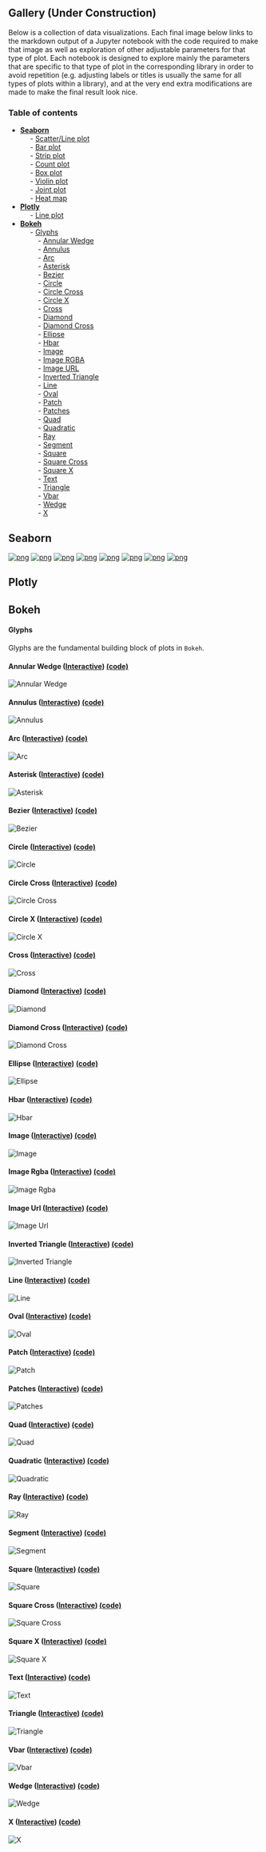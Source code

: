 ## Gallery (Under Construction)
Below is a collection of data visualizations. Each final image below links to the markdown output of a Jupyter notebook with the code required to make that image as well as exploration of other adjustable parameters for that type of plot. Each notebook is designed to explore mainly the parameters that are specific to that type of plot in the corresponding library in order to avoid repetition (e.g. adjusting labels or titles is usually the same for all types of plots within a library), and at the very end extra modifications are made to make the final result look nice.

### Table of contents 
- [**Seaborn**](#seaborn)  
&nbsp;&nbsp;&nbsp;&nbsp; - [Scatter/Line plot](#seaborn-lmplot)  
&nbsp;&nbsp;&nbsp;&nbsp; - [Bar plot](#seaborn-barplot)   
&nbsp;&nbsp;&nbsp;&nbsp; - [Strip plot](#seaborn-stripplot)   
&nbsp;&nbsp;&nbsp;&nbsp; - [Count plot](#seaborn-countplot)   
&nbsp;&nbsp;&nbsp;&nbsp; - [Box plot](#seaborn-boxplot)   
&nbsp;&nbsp;&nbsp;&nbsp; - [Violin plot](#seaborn-violinplot)   
&nbsp;&nbsp;&nbsp;&nbsp; - [Joint plot](#seaborn-jointplot)   
&nbsp;&nbsp;&nbsp;&nbsp; - [Heat map](#seaborn-heatmap)  
- [**Plotly**](#plotly)  
&nbsp;&nbsp;&nbsp;&nbsp; - [Line plot](#plotly-line)  
- [**Bokeh**](#bokeh)  
&nbsp;&nbsp;&nbsp;&nbsp; - [Glyphs](#bokeh-glyphs)  
&nbsp;&nbsp;&nbsp;&nbsp;&nbsp;&nbsp;&nbsp;&nbsp; - [Annular Wedge](#bokeh-glyphs-annular_wedge)  
&nbsp;&nbsp;&nbsp;&nbsp;&nbsp;&nbsp;&nbsp;&nbsp; - [Annulus](#bokeh-glyphs-annulus)  
&nbsp;&nbsp;&nbsp;&nbsp;&nbsp;&nbsp;&nbsp;&nbsp; - [Arc](#bokeh-glyphs-arc)  
&nbsp;&nbsp;&nbsp;&nbsp;&nbsp;&nbsp;&nbsp;&nbsp; - [Asterisk](#bokeh-glyphs-asterisk)  
&nbsp;&nbsp;&nbsp;&nbsp;&nbsp;&nbsp;&nbsp;&nbsp; - [Bezier](#bokeh-glyphs-bezier)  
&nbsp;&nbsp;&nbsp;&nbsp;&nbsp;&nbsp;&nbsp;&nbsp; - [Circle](#bokeh-glyphs-circle)   
&nbsp;&nbsp;&nbsp;&nbsp;&nbsp;&nbsp;&nbsp;&nbsp; - [Circle Cross](#bokeh-glyphs-circle_cross)  
&nbsp;&nbsp;&nbsp;&nbsp;&nbsp;&nbsp;&nbsp;&nbsp; - [Circle X](#bokeh-glyphs-circle_x)  
&nbsp;&nbsp;&nbsp;&nbsp;&nbsp;&nbsp;&nbsp;&nbsp; - [Cross](#bokeh-glyphs-cross)  
&nbsp;&nbsp;&nbsp;&nbsp;&nbsp;&nbsp;&nbsp;&nbsp; - [Diamond](#bokeh-glyphs-diamond)  
&nbsp;&nbsp;&nbsp;&nbsp;&nbsp;&nbsp;&nbsp;&nbsp; - [Diamond Cross](#bokeh-glyphs-diamond_cross)  
&nbsp;&nbsp;&nbsp;&nbsp;&nbsp;&nbsp;&nbsp;&nbsp; - [Ellipse](#bokeh-glyphs-ellipse)  
&nbsp;&nbsp;&nbsp;&nbsp;&nbsp;&nbsp;&nbsp;&nbsp; - [Hbar](#bokeh-glyphs-hbar)  
&nbsp;&nbsp;&nbsp;&nbsp;&nbsp;&nbsp;&nbsp;&nbsp; - [Image](#bokeh-glyphs-image)   
&nbsp;&nbsp;&nbsp;&nbsp;&nbsp;&nbsp;&nbsp;&nbsp; - [Image RGBA](#bokeh-glyphs-image_rgba)  
&nbsp;&nbsp;&nbsp;&nbsp;&nbsp;&nbsp;&nbsp;&nbsp; - [Image URL](#bokeh-glyphs-image_url)  
&nbsp;&nbsp;&nbsp;&nbsp;&nbsp;&nbsp;&nbsp;&nbsp; - [Inverted Triangle](#bokeh-glyphs-inverted_triangle)  
&nbsp;&nbsp;&nbsp;&nbsp;&nbsp;&nbsp;&nbsp;&nbsp; - [Line](#bokeh-glyphs-line)  
&nbsp;&nbsp;&nbsp;&nbsp;&nbsp;&nbsp;&nbsp;&nbsp; - [Oval](#bokeh-glyphs-oval)  
&nbsp;&nbsp;&nbsp;&nbsp;&nbsp;&nbsp;&nbsp;&nbsp; - [Patch](#bokeh-glyphs-patch)  
&nbsp;&nbsp;&nbsp;&nbsp;&nbsp;&nbsp;&nbsp;&nbsp; - [Patches](#bokeh-glyphs-patches)  
&nbsp;&nbsp;&nbsp;&nbsp;&nbsp;&nbsp;&nbsp;&nbsp; - [Quad](#bokeh-glyphs-quad)  
&nbsp;&nbsp;&nbsp;&nbsp;&nbsp;&nbsp;&nbsp;&nbsp; - [Quadratic](#bokeh-glyphs-quadratic)  
&nbsp;&nbsp;&nbsp;&nbsp;&nbsp;&nbsp;&nbsp;&nbsp; - [Ray](#bokeh-glyphs-ray)  
&nbsp;&nbsp;&nbsp;&nbsp;&nbsp;&nbsp;&nbsp;&nbsp; - [Segment](#bokeh-glyphs-segment)  
&nbsp;&nbsp;&nbsp;&nbsp;&nbsp;&nbsp;&nbsp;&nbsp; - [Square](#bokeh-glyphs-square)  
&nbsp;&nbsp;&nbsp;&nbsp;&nbsp;&nbsp;&nbsp;&nbsp; - [Square Cross](#bokeh-glyphs-square_cross)  
&nbsp;&nbsp;&nbsp;&nbsp;&nbsp;&nbsp;&nbsp;&nbsp; - [Square X](#bokeh-glyphs-square_x)  
&nbsp;&nbsp;&nbsp;&nbsp;&nbsp;&nbsp;&nbsp;&nbsp; - [Text](#bokeh-glyphs-text)   
&nbsp;&nbsp;&nbsp;&nbsp;&nbsp;&nbsp;&nbsp;&nbsp; - [Triangle](#bokeh-glyphs-triangle)   
&nbsp;&nbsp;&nbsp;&nbsp;&nbsp;&nbsp;&nbsp;&nbsp; - [Vbar](#bokeh-glyphs-vbar)  
&nbsp;&nbsp;&nbsp;&nbsp;&nbsp;&nbsp;&nbsp;&nbsp; - [Wedge](#bokeh-glyphs-wedge)  
&nbsp;&nbsp;&nbsp;&nbsp;&nbsp;&nbsp;&nbsp;&nbsp; - [X](#bokeh-glyphs-x)  


<a name="seaborn"></a>
## Seaborn
<a name="seaborn-lmplot"></a>
[![png](visualizations/figures/lmplot.png)](../visualizations/seaborn/lmplot/lmplot)
<a name="seaborn-barplot"></a>
[![png](visualizations/figures/barplot.png)](../visualizations/seaborn/barplot/barplot)
<a name="seaborn-stripplot"></a>
[![png](visualizations/figures/stripplot.png)](../visualizations/seaborn/stripplot/stripplot)
<a name="seaborn-countplot"></a>
[![png](visualizations/figures/countplot.png)](../visualizations/seaborn/countplot/countplot)
<a name="seaborn-boxplot"></a>
[![png](visualizations/figures/boxplot.png)](../visualizations/seaborn/boxplot/boxplot)
<a name="seaborn-violinplot"></a>
[![png](visualizations/figures/violinplot.png)](../visualizations/seaborn/violinplot/violinplot)
<a name="seaborn-jointplot"></a>
[![png](visualizations/figures/jointplot.png)](../visualizations/seaborn/jointplot/jointplot)
<a name="seaborn-heatmap"></a>
[![png](visualizations/figures/heatmap.png)](../visualizations/seaborn/heatmap/heatmap)

<a name="plotly"></a>
## Plotly

<a name="plotly-line"></a>



<a name="bokeh"></a>
## Bokeh

#### Glyphs
Glyphs are the fundamental building block of plots in `Bokeh`.


<a name="bokeh-glyphs-annular_wedge"></a>
#### Annular Wedge ([Interactive](http://alanpryorjr.com/visualizations/bokeh/figures/annular_wedge)) [(code)](http://alanpryorjr.com/visualizations/bokeh/glyphs/annular_wedge/annular_wedge)
![Annular Wedge](../visualizations/bokeh/figures/annular_wedge.png)



<a name="bokeh-glyphs-annulus"></a>
#### Annulus ([Interactive](http://alanpryorjr.com/visualizations/bokeh/figures/annulus)) [(code)](http://alanpryorjr.com/visualizations/bokeh/glyphs/annulus/annulus)
![Annulus](../visualizations/bokeh/figures/annulus.png)



<a name="bokeh-glyphs-arc"></a>
#### Arc ([Interactive](http://alanpryorjr.com/visualizations/bokeh/figures/arc)) [(code)](http://alanpryorjr.com/visualizations/bokeh/glyphs/arc/arc)
![Arc](../visualizations/bokeh/figures/arc.png)



<a name="bokeh-glyphs-asterisk"></a>
#### Asterisk ([Interactive](http://alanpryorjr.com/visualizations/bokeh/figures/asterisk)) [(code)](http://alanpryorjr.com/visualizations/bokeh/glyphs/asterisk/asterisk)
![Asterisk](../visualizations/bokeh/figures/asterisk.png)



<a name="bokeh-glyphs-bezier"></a>
#### Bezier ([Interactive](http://alanpryorjr.com/visualizations/bokeh/figures/bezier)) [(code)](http://alanpryorjr.com/visualizations/bokeh/glyphs/bezier/bezier)
![Bezier](../visualizations/bokeh/figures/bezier.png)



<a name="bokeh-glyphs-circle"></a>
#### Circle ([Interactive](http://alanpryorjr.com/visualizations/bokeh/figures/circle)) [(code)](http://alanpryorjr.com/visualizations/bokeh/glyphs/circle/circle)
![Circle](../visualizations/bokeh/figures/circle.png)



<a name="bokeh-glyphs-circle_cross"></a>
#### Circle Cross ([Interactive](http://alanpryorjr.com/visualizations/bokeh/figures/circle_cross)) [(code)](http://alanpryorjr.com/visualizations/bokeh/glyphs/circle_cross/circle_cross)
![Circle Cross](../visualizations/bokeh/figures/circle_cross.png)



<a name="bokeh-glyphs-circle_x"></a>
#### Circle X ([Interactive](http://alanpryorjr.com/visualizations/bokeh/figures/circle_x)) [(code)](http://alanpryorjr.com/visualizations/bokeh/glyphs/circle_x/circle_x)
![Circle X](../visualizations/bokeh/figures/circle_x.png)



<a name="bokeh-glyphs-cross"></a>
#### Cross ([Interactive](http://alanpryorjr.com/visualizations/bokeh/figures/cross)) [(code)](http://alanpryorjr.com/visualizations/bokeh/glyphs/cross/cross)
![Cross](../visualizations/bokeh/figures/cross.png)



<a name="bokeh-glyphs-diamond"></a>
#### Diamond ([Interactive](http://alanpryorjr.com/visualizations/bokeh/figures/diamond)) [(code)](http://alanpryorjr.com/visualizations/bokeh/glyphs/diamond/diamond)
![Diamond](../visualizations/bokeh/figures/diamond.png)



<a name="bokeh-glyphs-diamond_cross"></a>
#### Diamond Cross ([Interactive](http://alanpryorjr.com/visualizations/bokeh/figures/diamond_cross)) [(code)](http://alanpryorjr.com/visualizations/bokeh/glyphs/diamond_cross/diamond_cross)
![Diamond Cross](../visualizations/bokeh/figures/diamond_cross.png)



<a name="bokeh-glyphs-ellipse"></a>
#### Ellipse ([Interactive](http://alanpryorjr.com/visualizations/bokeh/figures/ellipse)) [(code)](http://alanpryorjr.com/visualizations/bokeh/glyphs/ellipse/ellipse)
![Ellipse](../visualizations/bokeh/figures/ellipse.png)



<a name="bokeh-glyphs-hbar"></a>
#### Hbar ([Interactive](http://alanpryorjr.com/visualizations/bokeh/figures/hbar)) [(code)](http://alanpryorjr.com/visualizations/bokeh/glyphs/hbar/hbar)
![Hbar](../visualizations/bokeh/figures/hbar.png)



<a name="bokeh-glyphs-image"></a>
#### Image ([Interactive](http://alanpryorjr.com/visualizations/bokeh/figures/image)) [(code)](http://alanpryorjr.com/visualizations/bokeh/glyphs/image/image)
![Image](../visualizations/bokeh/figures/image.png)



<a name="bokeh-glyphs-image_rgba"></a>
#### Image Rgba ([Interactive](http://alanpryorjr.com/visualizations/bokeh/figures/image_rgba)) [(code)](http://alanpryorjr.com/visualizations/bokeh/glyphs/image_rgba/image_rgba)
![Image Rgba](../visualizations/bokeh/figures/image_rgba.png)



<a name="bokeh-glyphs-image_url"></a>
#### Image Url ([Interactive](http://alanpryorjr.com/visualizations/bokeh/figures/image_url)) [(code)](http://alanpryorjr.com/visualizations/bokeh/glyphs/image_url/image_url)
![Image Url](../visualizations/bokeh/figures/image_url.png)



<a name="bokeh-glyphs-inverted_triangle"></a>
#### Inverted Triangle ([Interactive](http://alanpryorjr.com/visualizations/bokeh/figures/inverted_triangle)) [(code)](http://alanpryorjr.com/visualizations/bokeh/glyphs/inverted_triangle/inverted_triangle)
![Inverted Triangle](../visualizations/bokeh/figures/inverted_triangle.png)



<a name="bokeh-glyphs-line"></a>
#### Line ([Interactive](http://alanpryorjr.com/visualizations/bokeh/figures/line)) [(code)](http://alanpryorjr.com/visualizations/bokeh/glyphs/line/line)
![Line](../visualizations/bokeh/figures/line.png)



<a name="bokeh-glyphs-oval"></a>
#### Oval ([Interactive](http://alanpryorjr.com/visualizations/bokeh/figures/oval)) [(code)](http://alanpryorjr.com/visualizations/bokeh/glyphs/oval/oval)
![Oval](../visualizations/bokeh/figures/oval.png)



<a name="bokeh-glyphs-patch"></a>
#### Patch ([Interactive](http://alanpryorjr.com/visualizations/bokeh/figures/patch)) [(code)](http://alanpryorjr.com/visualizations/bokeh/glyphs/patch/patch)
![Patch](../visualizations/bokeh/figures/patch.png)



<a name="bokeh-glyphs-patches"></a>
#### Patches ([Interactive](http://alanpryorjr.com/visualizations/bokeh/figures/patches)) [(code)](http://alanpryorjr.com/visualizations/bokeh/glyphs/patches/patches)
![Patches](../visualizations/bokeh/figures/patches.png)



<a name="bokeh-glyphs-quad"></a>
#### Quad ([Interactive](http://alanpryorjr.com/visualizations/bokeh/figures/quad)) [(code)](http://alanpryorjr.com/visualizations/bokeh/glyphs/quad/quad)
![Quad](../visualizations/bokeh/figures/quad.png)



<a name="bokeh-glyphs-quadratic"></a>
#### Quadratic ([Interactive](http://alanpryorjr.com/visualizations/bokeh/figures/quadratic)) [(code)](http://alanpryorjr.com/visualizations/bokeh/glyphs/quadratic/quadratic)
![Quadratic](../visualizations/bokeh/figures/quadratic.png)



<a name="bokeh-glyphs-ray"></a>
#### Ray ([Interactive](http://alanpryorjr.com/visualizations/bokeh/figures/ray)) [(code)](http://alanpryorjr.com/visualizations/bokeh/glyphs/ray/ray)
![Ray](../visualizations/bokeh/figures/ray.png)



<a name="bokeh-glyphs-segment"></a>
#### Segment ([Interactive](http://alanpryorjr.com/visualizations/bokeh/figures/segment)) [(code)](http://alanpryorjr.com/visualizations/bokeh/glyphs/segment/segment)
![Segment](../visualizations/bokeh/figures/segment.png)



<a name="bokeh-glyphs-square"></a>
#### Square ([Interactive](http://alanpryorjr.com/visualizations/bokeh/figures/square)) [(code)](http://alanpryorjr.com/visualizations/bokeh/glyphs/square/square)
![Square](../visualizations/bokeh/figures/square.png)



<a name="bokeh-glyphs-square_cross"></a>
#### Square Cross ([Interactive](http://alanpryorjr.com/visualizations/bokeh/figures/square_cross)) [(code)](http://alanpryorjr.com/visualizations/bokeh/glyphs/square_cross/square_cross)
![Square Cross](../visualizations/bokeh/figures/square_cross.png)



<a name="bokeh-glyphs-square_x"></a>
#### Square X ([Interactive](http://alanpryorjr.com/visualizations/bokeh/figures/square_x)) [(code)](http://alanpryorjr.com/visualizations/bokeh/glyphs/square_x/square_x)
![Square X](../visualizations/bokeh/figures/square_x.png)



<a name="bokeh-glyphs-text"></a>
#### Text ([Interactive](http://alanpryorjr.com/visualizations/bokeh/figures/text)) [(code)](http://alanpryorjr.com/visualizations/bokeh/glyphs/text/text)
![Text](../visualizations/bokeh/figures/text.png)



<a name="bokeh-glyphs-triangle"></a>
#### Triangle ([Interactive](http://alanpryorjr.com/visualizations/bokeh/figures/triangle)) [(code)](http://alanpryorjr.com/visualizations/bokeh/glyphs/triangle/triangle)
![Triangle](../visualizations/bokeh/figures/triangle.png)



<a name="bokeh-glyphs-vbar"></a>
#### Vbar ([Interactive](http://alanpryorjr.com/visualizations/bokeh/figures/vbar)) [(code)](http://alanpryorjr.com/visualizations/bokeh/glyphs/vbar/vbar)
![Vbar](../visualizations/bokeh/figures/vbar.png)



<a name="bokeh-glyphs-wedge"></a>
#### Wedge ([Interactive](http://alanpryorjr.com/visualizations/bokeh/figures/wedge)) [(code)](http://alanpryorjr.com/visualizations/bokeh/glyphs/wedge/wedge)
![Wedge](../visualizations/bokeh/figures/wedge.png)



<a name="bokeh-glyphs-x"></a>
#### X ([Interactive](http://alanpryorjr.com/visualizations/bokeh/figures/x)) [(code)](http://alanpryorjr.com/visualizations/bokeh/glyphs/x/x)
![X](../visualizations/bokeh/figures/x.png)

